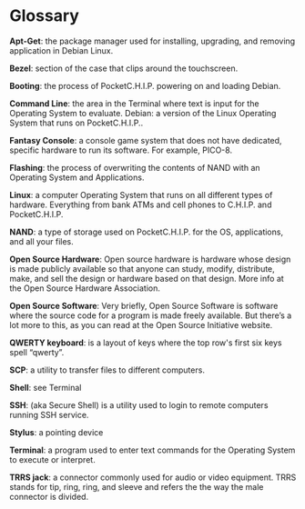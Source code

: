 # Glossary 

**Apt-Get**: the package manager used for installing, upgrading, and removing application in Debian Linux.

**Bezel**: section of the case that clips around the touchscreen.

**Booting**: the process of PocketC.H.I.P. powering on and loading Debian. 

**Command Line**: the area in the Terminal where text is input for the Operating System to evaluate.
Debian: a version of the Linux Operating System that runs on PocketC.H.I.P..

**Fantasy Console**: a console game system that does not have dedicated, specific hardware to run its software. For example, PICO-8.

**Flashing**: the process of overwriting the contents of NAND with an Operating System and Applications.

**Linux**: a computer Operating System that runs on all different types of hardware. Everything from bank ATMs and cell phones to C.H.I.P. and PocketC.H.I.P.

**NAND**: a type of storage used on PocketC.H.I.P. for the OS, applications, and all your files.

**Open Source Hardware**: Open source hardware is hardware whose design is made publicly available so that anyone can study, modify, distribute, make, and sell the design or hardware based on that design. More info at the Open Source Hardware Association. 

**Open Source Software**: Very briefly, Open Source Software is software where the source code for a program is made freely available. But there’s a lot more to this, as you can read at the Open Source Initiative website.

**QWERTY keyboard**: is a layout of keys where the top row's first six keys spell “qwerty”.
 
**SCP**: a utility to transfer files to different computers.

**Shell**: see Terminal

**SSH**: (aka Secure Shell) is a utility used to login to remote computers running SSH service.

**Stylus**: a pointing device

**Terminal**: a program used to enter text commands for the Operating System to execute or interpret.  

**TRRS jack**: a connector commonly used for audio or video equipment. TRRS stands for tip, ring, ring, and sleeve and refers the the way the male connector is divided.
